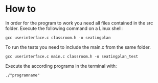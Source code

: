 # How to

In order for the program to work you need all files contained in the src folder.
Execute the following command on a Linux shell:

  `gcc userinterface.c classroom.h -o seatingplan`


To run the tests you need to include the main.c from the same folder.

 `gcc userinterface.c main.c classroom.h -o seatingplan_test`


Execute the according programs in the terminal with:

    ./"programname"
